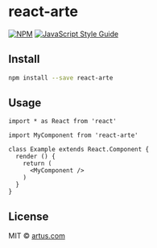 # react-arte

> 

[![NPM](https://img.shields.io/npm/v/react-arte.svg)](https://www.npmjs.com/package/react-arte) [![JavaScript Style Guide](https://img.shields.io/badge/code_style-standard-brightgreen.svg)](https://standardjs.com)

## Install

```bash
npm install --save react-arte
```

## Usage

```tsx
import * as React from 'react'

import MyComponent from 'react-arte'

class Example extends React.Component {
  render () {
    return (
      <MyComponent />
    )
  }
}
```

## License

MIT © [artus.com](https://github.com/artus.com)
